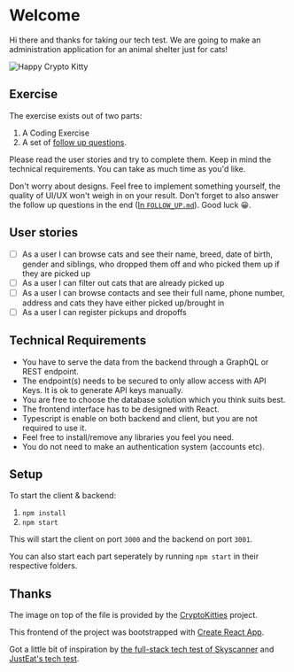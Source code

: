 # Welcome

Hi there and thanks for taking our tech test. We are going to make an administration application for an animal shelter just for cats!

![Happy Crypto Kitty](https://www.cryptokitties.co/images/kitty-eth.svg)

## Exercise

The exercise exists out of two parts:

1. A Coding Exercise
2. A set of [follow up questions](/FOLLOW_UP.md).

Please read the user stories and try to complete them. Keep in mind the technical requirements. You can take as much time as you'd like. 

Don't worry about designs. Feel free to implement something yourself, the quality of UI/UX won't weigh in on your result. Don't forget to also answer the follow up questions in the end ([In `FOLLOW_UP.md`](/FOLLOW_UP.md)). Good luck 😀.

## User stories

- [ ] As a user I can browse cats and see their name, breed, date of birth, gender and siblings, who dropped them off and who picked them up if they are picked up
- [ ] As a user I can filter out cats that are already picked up
- [ ] As a user I can browse contacts and see their full name, phone number, address and cats they have either picked up/brought in
- [ ] As a user I can register pickups and dropoffs

## Technical Requirements

* You have to serve the data from the backend through a GraphQL or REST endpoint. 
* The endpoint(s) needs to be secured to only allow access with API Keys. It is ok to generate API keys manually.
* You are free to choose the database solution which you think suits best. 
* The frontend interface has to be designed with React.
* Typescript is enable on both backend and client, but you are not required to use it.
* Feel free to install/remove any libraries you feel you need.
* You do not need to make an authentication system (accounts etc).

## Setup

To start the client & backend:

1. `npm install`
2. `npm start`

This will start the client on port `3000` and the backend on port `3001`.

You can also start each part seperately by running `npm start` in their respective folders.

## Thanks

The image on top of the file is provided by the [CryptoKitties](https://www.cryptokitties.co/) project.

This frontend of the project was bootstrapped with [Create React App](https://github.com/facebook/create-react-app).

Got a little bit of inspiration by [the full-stack tech test of Skyscanner](https://github.com/Skyscanner/full-stack-recruitment-test) and [JustEat's tech test](https://github.com/justeat/JustEat.RecruitmentTest).